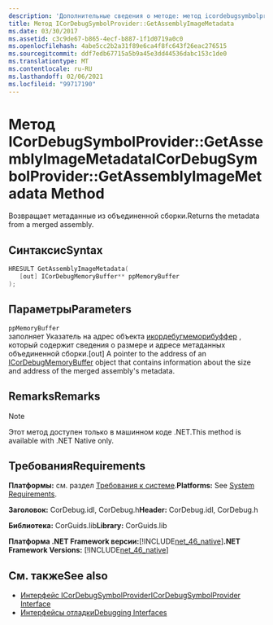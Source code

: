 ```yaml
---
description: 'Дополнительные сведения о методе: метод icordebugsymbolprovider:: GetAssemblyImageMetadata'
title: Метод ICorDebugSymbolProvider::GetAssemblyImageMetadata
ms.date: 03/30/2017
ms.assetid: c3c9de67-b865-4ecf-b887-1f1d0719a0c0
ms.openlocfilehash: 4abe5cc2b2a31f89e6ca4f8fc643f26eac276515
ms.sourcegitcommit: ddf7edb67715a5b9a45e3dd44536dabc153c1de0
ms.translationtype: MT
ms.contentlocale: ru-RU
ms.lasthandoff: 02/06/2021
ms.locfileid: "99717190"
---
```

# <a name="icordebugsymbolprovidergetassemblyimagemetadata-method"></a><span data-ttu-id="ada56-103">Метод ICorDebugSymbolProvider::GetAssemblyImageMetadata</span><span class="sxs-lookup"><span data-stu-id="ada56-103">ICorDebugSymbolProvider::GetAssemblyImageMetadata Method</span></span>

<span data-ttu-id="ada56-104">Возвращает метаданные из объединенной сборки.</span><span class="sxs-lookup"><span data-stu-id="ada56-104">Returns the metadata from a merged assembly.</span></span>  
  
## <a name="syntax"></a><span data-ttu-id="ada56-105">Синтаксис</span><span class="sxs-lookup"><span data-stu-id="ada56-105">Syntax</span></span>  
  
```cpp  
HRESULT GetAssemblyImageMetadata(  
   [out] ICorDebugMemoryBuffer** ppMemoryBuffer  
);  
```  
  
## <a name="parameters"></a><span data-ttu-id="ada56-106">Параметры</span><span class="sxs-lookup"><span data-stu-id="ada56-106">Parameters</span></span>  

 `ppMemoryBuffer`  
 <span data-ttu-id="ada56-107">заполняет Указатель на адрес объекта [икордебугмеморибуффер](icordebugmemorybuffer-interface.md) , который содержит сведения о размере и адресе метаданных объединенной сборки.</span><span class="sxs-lookup"><span data-stu-id="ada56-107">[out] A pointer to the address of an [ICorDebugMemoryBuffer](icordebugmemorybuffer-interface.md) object that contains information about the size and address of the merged assembly's metadata.</span></span>  
  
## <a name="remarks"></a><span data-ttu-id="ada56-108">Remarks</span><span class="sxs-lookup"><span data-stu-id="ada56-108">Remarks</span></span>  
  
> [!NOTE]
> <span data-ttu-id="ada56-109">Этот метод доступен только в машинном коде .NET.</span><span class="sxs-lookup"><span data-stu-id="ada56-109">This method is available with .NET Native only.</span></span>  
  
## <a name="requirements"></a><span data-ttu-id="ada56-110">Требования</span><span class="sxs-lookup"><span data-stu-id="ada56-110">Requirements</span></span>  

 <span data-ttu-id="ada56-111">**Платформы:** см. раздел [Требования к системе](../../get-started/system-requirements.md).</span><span class="sxs-lookup"><span data-stu-id="ada56-111">**Platforms:** See [System Requirements](../../get-started/system-requirements.md).</span></span>  
  
 <span data-ttu-id="ada56-112">**Заголовок:** CorDebug.idl, CorDebug.h</span><span class="sxs-lookup"><span data-stu-id="ada56-112">**Header:** CorDebug.idl, CorDebug.h</span></span>  
  
 <span data-ttu-id="ada56-113">**Библиотека:** CorGuids.lib</span><span class="sxs-lookup"><span data-stu-id="ada56-113">**Library:** CorGuids.lib</span></span>  
  
 <span data-ttu-id="ada56-114">**Платформа .NET Framework версии:**[!INCLUDE[net_46_native](../../../../includes/net-46-native-md.md)]</span><span class="sxs-lookup"><span data-stu-id="ada56-114">**.NET Framework Versions:** [!INCLUDE[net_46_native](../../../../includes/net-46-native-md.md)]</span></span>  
  
## <a name="see-also"></a><span data-ttu-id="ada56-115">См. также</span><span class="sxs-lookup"><span data-stu-id="ada56-115">See also</span></span>

- [<span data-ttu-id="ada56-116">Интерфейс ICorDebugSymbolProvider</span><span class="sxs-lookup"><span data-stu-id="ada56-116">ICorDebugSymbolProvider Interface</span></span>](icordebugsymbolprovider-interface.md)
- [<span data-ttu-id="ada56-117">Интерфейсы отладки</span><span class="sxs-lookup"><span data-stu-id="ada56-117">Debugging Interfaces</span></span>](debugging-interfaces.md)

